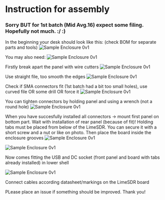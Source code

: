 
# Instruction for assembly

### Sorry BUT for 1st batch (Mid Avg.16) expect some filing. Hopefully not much. :/ :)


In the beginning your desk should look like this: (check BOM for separate parts and tools)
![Sample Enclosure 0v1](_images/sample_v3_assembly_0.jpg)

You may also need:
![Sample Enclosure 0v1](_images/sample_v3_assembly_1.jpg)

Firstly break apart the panel with wire cutters
![Sample Enclosure 0v1](_images/sample_v3_assembly_2.jpg)

Use straight file, too smooth the edges
![Sample Enclosure 0v1](_images/sample_v3_assembly_3.jpg)

Check if SMA connectors fit (1st batch had a bit too small holes), use curved file OR some drill OR force it
![Sample Enclosure 0v1](_images/sample_v3_assembly_4.jpg)

You can tighten connectors by holding panel and using a wrench (not a round hole)
![Sample Enclosure 0v1](_images/sample_v3_assembly_5.jpg)

When you have succesfully installed all connectors -> mount first panel on bottom part. Wait with installation of rear panel (because of fit)! Holding tabs must be placed from below of the LimeSDR. You can secure it with a short screw and a nut or like on photo. Then place the board inside the enclosure grooves
![Sample Enclosure 0v1](_images/sample_v3_assembly_6.jpg)

![Sample Enclosure 0v1](_images/sample_v3_assembly_7.jpg)

Now comes fitting the USB and DC socket (front panel and board with tabs already installed) in lower shell

![Sample Enclosure 0v1](_images/sample_v3_assembly_8.jpg)

Connect cables according datasheet/markings on the LimeSDR board


PLease place an issue if something should be improved. Thank you!